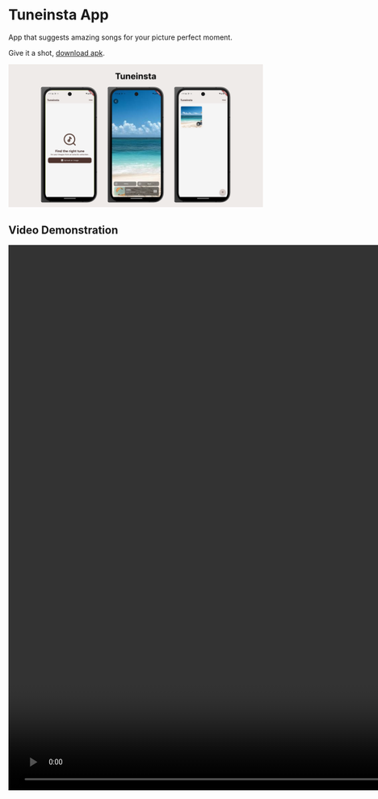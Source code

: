 # Tuneinsta App

App that suggests amazing songs for your picture perfect moment.

Give it a shot, [download apk](https://github.com/Ronak99/tuneinsta/raw/refs/heads/main/screengrabs/app-release.apk).

![Screenshots](screengrabs/image.png)

## Video Demonstration

<video width="1920" height="1080" controls>
  <source src="https://github.com/Ronak99/tuneinsta/blob/main/screengrabs/video.mov" type="video/mov">
</video>

